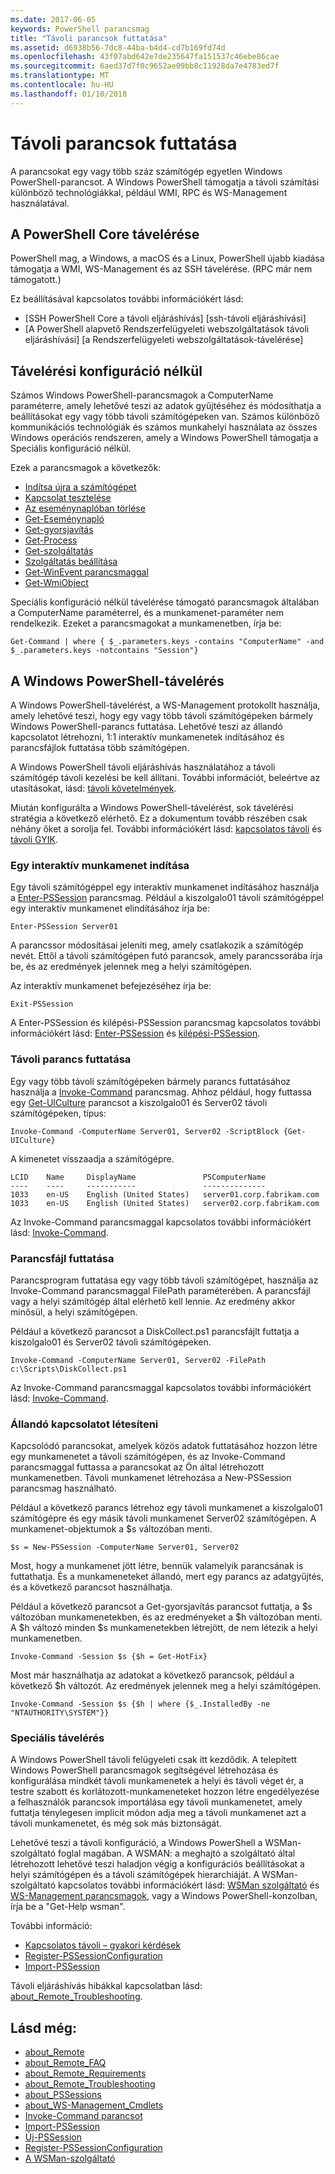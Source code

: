 ```yaml
---
ms.date: 2017-06-05
keywords: PowerShell parancsmag
title: "Távoli parancsok futtatása"
ms.assetid: d6938b56-7dc8-44ba-b4d4-cd7b169fd74d
ms.openlocfilehash: 43f07abd642e7de235647fa151537c46ebe86cae
ms.sourcegitcommit: 6aed37d7f0c9652ae09bb8c11928da7e4783ed7f
ms.translationtype: MT
ms.contentlocale: hu-HU
ms.lasthandoff: 01/10/2018
---
```

# <a name="running-remote-commands"></a>Távoli parancsok futtatása

A parancsokat egy vagy több száz számítógép egyetlen Windows PowerShell-parancsot. A Windows PowerShell támogatja a távoli számítási különböző technológiákkal, például WMI, RPC és WS-Management használatával.

## <a name="remoting-in-powershell-core"></a>A PowerShell Core távelérése

PowerShell mag, a Windows, a macOS és a Linux, PowerShell újabb kiadása támogatja a WMI, WS-Management és az SSH távelérése.
(RPC már nem támogatott.)

Ez beállításával kapcsolatos további információkért lásd:

* [SSH PowerShell Core a távoli eljáráshívás] [ssh-távoli eljáráshívási]
* [A PowerShell alapvető Rendszerfelügyeleti webszolgáltatások távoli eljáráshívási] [a Rendszerfelügyeleti webszolgáltatások-távelérése]

## <a name="remoting-without-configuration"></a>Távelérési konfiguráció nélkül
Számos Windows PowerShell-parancsmagok a ComputerName paraméterre, amely lehetővé teszi az adatok gyűjtéséhez és módosíthatja a beállításokat egy vagy több távoli számítógépeken van. Számos különböző kommunikációs technológiák és számos munkahelyi használata az összes Windows operációs rendszeren, amely a Windows PowerShell támogatja a Speciális konfiguráció nélkül.

Ezek a parancsmagok a következők:

* [Indítsa újra a számítógépet](https://go.microsoft.com/fwlink/?LinkId=821625)
* [Kapcsolat tesztelése](https://go.microsoft.com/fwlink/?LinkId=821646)
* [Az eseménynaplóban törlése](https://go.microsoft.com/fwlink/?LinkId=821568)
* [Get-Eseménynapló](https://go.microsoft.com/fwlink/?LinkId=821585)
* [Get-gyorsjavítás](https://go.microsoft.com/fwlink/?LinkId=821586)
* [Get-Process](https://go.microsoft.com/fwlink/?linkid=821590)
* [Get-szolgáltatás](https://go.microsoft.com/fwlink/?LinkId=821593)
* [Szolgáltatás beállítása](https://go.microsoft.com/fwlink/?LinkId=821633)
* [Get-WinEvent parancsmaggal](https://go.microsoft.com/fwlink/?linkid=821529)
* [Get-WmiObject](https://go.microsoft.com/fwlink/?LinkId=821595)

Speciális konfiguráció nélkül távelérése támogató parancsmagok általában a ComputerName paraméterrel, és a munkamenet-paraméter nem rendelkezik. Ezeket a parancsmagokat a munkamenetben, írja be:

```
Get-Command | where { $_.parameters.keys -contains "ComputerName" -and $_.parameters.keys -notcontains "Session"}
```

## <a name="windows-powershell-remoting"></a>A Windows PowerShell-távelérés
A Windows PowerShell-távelérést, a WS-Management protokollt használja, amely lehetővé teszi, hogy egy vagy több távoli számítógépeken bármely Windows PowerShell-parancs futtatása. Lehetővé teszi az állandó kapcsolatot létrehozni, 1:1 interaktív munkamenetek indításához és parancsfájlok futtatása több számítógépen.

A Windows PowerShell távoli eljáráshívás használatához a távoli számítógép távoli kezelési be kell állítani. További információt, beleértve az utasításokat, lásd: [távoli követelmények](https://technet.microsoft.com/en-us/library/dd315349.aspx).

Miután konfigurálta a Windows PowerShell-távelérést, sok távelérési stratégia a következő elérhető. Ez a dokumentum tovább részében csak néhány őket a sorolja fel. További információkért lásd: [kapcsolatos távoli](https://technet.microsoft.com/en-us/library/dd347744.aspx) és [távoli GYIK](https://technet.microsoft.com/en-us/library/dd347744.aspx).

### <a name="start-an-interactive-session"></a>Egy interaktív munkamenet indítása
Egy távoli számítógéppel egy interaktív munkamenet indításához használja a [Enter-PSSession](https://go.microsoft.com/fwlink/?LinkId=821477) parancsmag.
Például a kiszolgalo01 távoli számítógéppel egy interaktív munkamenet elindításához írja be:

```
Enter-PSSession Server01
```

A parancssor módosításai jeleníti meg, amely csatlakozik a számítógép nevét. Ettől a távoli számítógépen futó parancsok, amely parancssorába írja be, és az eredmények jelennek meg a helyi számítógépen.

Az interaktív munkamenet befejezéséhez írja be:

```
Exit-PSSession
```

A Enter-PSSession és kilépési-PSSession parancsmag kapcsolatos további információkért lásd: [Enter-PSSession](https://go.microsoft.com/fwlink/?LinkId=821477) és [kilépési-PSSession](https://go.microsoft.com/fwlink/?LinkID=821478).

### <a name="run-a-remote-command"></a>Távoli parancs futtatása
Egy vagy több távoli számítógépeken bármely parancs futtatásához használja a [Invoke-Command](https://go.microsoft.com/fwlink/?LinkId=821493) parancsmag.
Ahhoz például, hogy futtassa egy [Get-UICulture](https://go.microsoft.com/fwlink/?LinkId=821806) parancsot a kiszolgalo01 és Server02 távoli számítógépeken, típus:

```
Invoke-Command -ComputerName Server01, Server02 -ScriptBlock {Get-UICulture}
```

A kimenetet visszaadja a számítógépre.

```
LCID    Name     DisplayName               PSComputerName
----    ----     -----------               --------------
1033    en-US    English (United States)   server01.corp.fabrikam.com
1033    en-US    English (United States)   server02.corp.fabrikam.com
```
Az Invoke-Command parancsmaggal kapcsolatos további információkért lásd: [Invoke-Command](https://go.microsoft.com/fwlink/?LinkId=821493).

### <a name="run-a-script"></a>Parancsfájl futtatása
Parancsprogram futtatása egy vagy több távoli számítógépet, használja az Invoke-Command parancsmaggal FilePath paraméterében. A parancsfájl vagy a helyi számítógép által elérhető kell lennie. Az eredmény akkor minősül, a helyi számítógépen.

Például a következő parancsot a DiskCollect.ps1 parancsfájlt futtatja a kiszolgalo01 és Server02 távoli számítógépeken.

```
Invoke-Command -ComputerName Server01, Server02 -FilePath c:\Scripts\DiskCollect.ps1
```

Az Invoke-Command parancsmaggal kapcsolatos további információkért lásd: [Invoke-Command](https://go.microsoft.com/fwlink/?LinkId=821493).

### <a name="establish-a-persistent-connection"></a>Állandó kapcsolatot létesíteni
Kapcsolódó parancsokat, amelyek közös adatok futtatásához hozzon létre egy munkamenetet a távoli számítógépen, és az Invoke-Command parancsmaggal futtassa a parancsokat az Ön által létrehozott munkamenetben. Távoli munkamenet létrehozása a New-PSSession parancsmag használható.

Például a következő parancs létrehoz egy távoli munkamenet a kiszolgalo01 számítógépre és egy másik távoli munkamenet Server02 számítógépen. A munkamenet-objektumok a $s változóban menti.

```
$s = New-PSSession -ComputerName Server01, Server02
```

Most, hogy a munkamenet jött létre, bennük valamelyik parancsának is futtathatja. És a munkameneteket állandó, mert egy parancs az adatgyűjtés, és a következő parancsot használhatja.

Például a következő parancsot a Get-gyorsjavítás parancsot futtatja, a $s változóban munkamenetekben, és az eredményeket a $h változóban menti. A $h változó minden $s munkamenetekben létrejött, de nem létezik a helyi munkamenetben.

```
Invoke-Command -Session $s {$h = Get-HotFix}
```

Most már használhatja az adatokat a következő parancsok, például a következő $h változót. Az eredmények jelennek meg a helyi számítógépen.

```
Invoke-Command -Session $s {$h | where {$_.InstalledBy -ne "NTAUTHORITY\SYSTEM"}}
```

### <a name="advanced-remoting"></a>Speciális távelérés
A Windows PowerShell távoli felügyeleti csak itt kezdődik. A telepített Windows PowerShell parancsmagok segítségével létrehozása és konfigurálása mindkét távoli munkamenetek a helyi és távoli véget ér, a testre szabott és korlátozott-munkameneteket hozzon létre engedélyezése a felhasználók parancsok importálása egy távoli munkamenetet, amely futtatja ténylegesen implicit módon adja meg a távoli munkamenet azt a távoli munkamenetet, és még sok más biztonságát.

Lehetővé teszi a távoli konfiguráció, a Windows PowerShell a WSMan-szolgáltató foglal magában. A WSMAN: a meghajtó a szolgáltató által létrehozott lehetővé teszi haladjon végig a konfigurációs beállításokat a helyi számítógépen és a távoli számítógépek hierarchiáját.
A WSMan-szolgáltató kapcsolatos további információkért lásd: [WSMan szolgáltató](https://technet.microsoft.com/en-us/library/dd819476.aspx) és [WS-Management parancsmagok](https://technet.microsoft.com/en-us/library/dd819481.aspx), vagy a Windows PowerShell-konzolban, írja be a "Get-Help wsman".

További információ:
- [Kapcsolatos távoli – gyakori kérdések](https://technet.microsoft.com/en-us/library/dd315359.aspx)
- [Register-PSSessionConfiguration](https://go.microsoft.com/fwlink/?LinkId=821508)
- [Import-PSSession](https://go.microsoft.com/fwlink/?LinkId=821821)

Távoli eljáráshívás hibákkal kapcsolatban lásd: [about_Remote_Troubleshooting](https://technet.microsoft.com/en-us/library/dd347642.aspx).

## <a name="see-also"></a>Lásd még:
- [about_Remote](https://technet.microsoft.com/en-us/library/9b4a5c87-9162-4adf-bdfe-fbc80b9b8970)
- [about_Remote_FAQ](https://technet.microsoft.com/en-us/library/e23702fd-9415-4a98-9975-390a4d3adc42)
- [about_Remote_Requirements](https://technet.microsoft.com/en-us/library/da213949-134c-4741-b307-81f4492ba1bd)
- [about_Remote_Troubleshooting](https://technet.microsoft.com/en-us/library/2f890148-8578-49ed-85ea-79a489dd6317)
- [about_PSSessions](https://technet.microsoft.com/en-us/library/7a9b4e0e-fa1b-47b0-92f6-6e2995d70acb)
- [about_WS-Management_Cmdlets](https://technet.microsoft.com/en-us/library/6ed3370a-ea10-45a5-9493-696aeace27ed)
- [Invoke-Command parancsot](https://go.microsoft.com/fwlink/?LinkId=821493)
- [Import-PSSession](https://go.microsoft.com/fwlink/?LinkId=821821)
- [Új-PSSession](https://go.microsoft.com/fwlink/?LinkId=821498)
- [Register-PSSessionConfiguration](https://go.microsoft.com/fwlink/?LinkId=821508)
- [A WSMan-szolgáltató](https://technet.microsoft.com/en-us/library/66fe1241-e08f-49ca-832f-a84c33ca8735)

[wsman-remoting]: WSMan-Remoting-in-PowerShell-Core.md
[ssh-resmoting]: SSH-Remoting-in-PowerShell-Core.md
